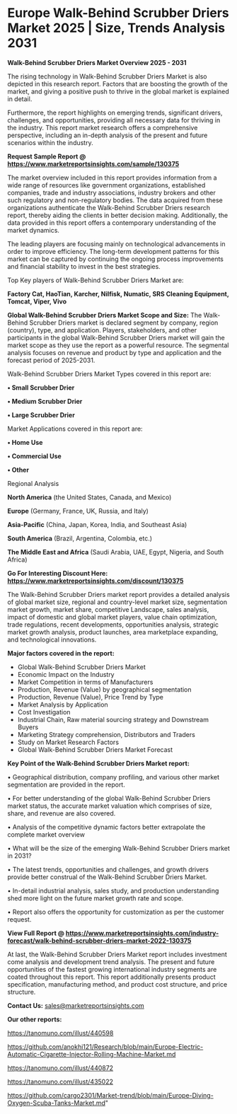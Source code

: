  # Europe Walk-Behind Scrubber Driers Market 2025 | Size, Trends Analysis 2031

<Strong> Walk-Behind Scrubber Driers Market Overview 2025 - 2031</strong>

The rising technology in Walk-Behind Scrubber Driers Market is also depicted in this research report. Factors that are boosting the growth of the market, and giving a positive push to thrive in the global market is explained in detail.

Furthermore, the report highlights on emerging trends, significant drivers, challenges, and opportunities, providing all necessary data for thriving in the industry. This report market research offers a comprehensive perspective, including an in-depth analysis of the present and future scenarios within the industry.

<strong>Request Sample Report @ <a href=https://www.marketreportsinsights.com/sample/130375>https://www.marketreportsinsights.com/sample/130375</a></strong>

The market overview included in this report provides information from a wide range of resources like government organizations, established companies, trade and industry associations, industry brokers and other such regulatory and non-regulatory bodies. The data acquired from these organizations authenticate the Walk-Behind Scrubber Driers research report, thereby aiding the clients in better decision making. Additionally, the data provided in this report offers a contemporary understanding of the market dynamics.

The leading players are focusing mainly on technological advancements in order to improve efficiency. The long-term development patterns for this market can be captured by continuing the ongoing process improvements and financial stability to invest in the best strategies.

Top Key players of Walk-Behind Scrubber Driers Market are:

<strong>Factory Cat, HaoTian, Karcher, Nilfisk, Numatic, SRS Cleaning Equipment, Tomcat, Viper, Vivo</strong>

<strong><b>Global Walk-Behind Scrubber Driers Market Scope and Size:</b></strong>
The Walk-Behind Scrubber Driers market is declared segment by company, region (country), type, and application. Players, stakeholders, and other participants in the global Walk-Behind Scrubber Driers market will gain the market scope as they use the report as a powerful resource. The segmental analysis focuses on revenue and product by type and application and the forecast period of 2025-2031.

Walk-Behind Scrubber Driers Market Types covered in this report are:

<strong>• Small Scrubber Drier

• Medium Scrubber Drier

• Large Scrubber Drier</strong>

Market Applications covered in this report are:

<strong>• Home Use

• Commercial Use

• Other</strong> 

Regional Analysis

<strong>North America</strong> (the United States, Canada, and Mexico)

<strong>Europe</strong> (Germany, France, UK, Russia, and Italy)

<strong>Asia-Pacific</strong> (China, Japan, Korea, India, and Southeast Asia)

<strong>South America</strong> (Brazil, Argentina, Colombia, etc.)

<strong>The Middle East and Africa</strong> (Saudi Arabia, UAE, Egypt, Nigeria, and South Africa)

<strong>Go For Interesting Discount Here: <a href=https://www.marketreportsinsights.com/discount/130375>https://www.marketreportsinsights.com/discount/130375</a></strong>

The Walk-Behind Scrubber Driers market report provides a detailed analysis of global market size, regional and country-level market size, segmentation market growth, market share, competitive Landscape, sales analysis, impact of domestic and global market players, value chain optimization, trade regulations, recent developments, opportunities analysis, strategic market growth analysis, product launches, area marketplace expanding, and technological innovations.

<strong><b>Major factors covered in the report:</b></strong>
<ul>
  <li>Global Walk-Behind Scrubber Driers Market </li>
  <li>Economic Impact on the Industry</li>
  <li>Market Competition in terms of Manufacturers</li>
  <li>Production, Revenue (Value) by geographical segmentation</li>
  <li>Production, Revenue (Value), Price Trend by Type</li>
  <li>Market Analysis by Application</li>
  <li>Cost Investigation</li>
  <li>Industrial Chain, Raw material sourcing strategy and Downstream Buyers</li>
  <li>Marketing Strategy comprehension, Distributors and Traders</li>
  <li>Study on Market Research Factors</li>
  <li>Global Walk-Behind Scrubber Driers Market Forecast</li>
</ul>

<strong><b>Key Point of the Walk-Behind Scrubber Driers Market report:</b></strong>

• Geographical distribution, company profiling, and various other market segmentation are provided in the report.

• For better understanding of the global Walk-Behind Scrubber Driers market status, the accurate market valuation which comprises of size, share, and revenue are also covered.

• Analysis of the competitive dynamic factors better extrapolate the complete market overview

• What will be the size of the emerging Walk-Behind Scrubber Driers market in 2031?

• The latest trends, opportunities and challenges, and growth drivers provide better construal of the Walk-Behind Scrubber Driers Market.

• In-detail industrial analysis, sales study, and production understanding shed more light on the future market growth rate and scope.

• Report also offers the opportunity for customization as per the customer request.

<strong><b>View Full Report @ <a href=https://www.marketreportsinsights.com/industry-forecast/walk-behind-scrubber-driers-market-2022-130375>https://www.marketreportsinsights.com/industry-forecast/walk-behind-scrubber-driers-market-2022-130375</a></b></strong>


At last, the Walk-Behind Scrubber Driers Market report includes investment come analysis and development trend analysis. The present and future opportunities of the fastest growing international industry segments are coated throughout this report. This report additionally presents product specification, manufacturing method, and product cost structure, and price structure.

<strong>Contact Us:</strong>
sales@marketreportsinsights.com

<strong>Our other reports:</strong>

<a href=https://tanomuno.com/illust/440598>https://tanomuno.com/illust/440598</a>

<a href=https://github.com/anokhi121/Research/blob/main/Europe-Electric-Automatic-Cigarette-Injector-Rolling-Machine-Market.md>https://github.com/anokhi121/Research/blob/main/Europe-Electric-Automatic-Cigarette-Injector-Rolling-Machine-Market.md</a>

<a href=https://tanomuno.com/illust/440872>https://tanomuno.com/illust/440872</a>

<a href=https://tanomuno.com/illust/435022>https://tanomuno.com/illust/435022</a>

<a href=https://github.com/cargo2301/Market-trend/blob/main/Europe-Diving-Oxygen-Scuba-Tanks-Market.md>https://github.com/cargo2301/Market-trend/blob/main/Europe-Diving-Oxygen-Scuba-Tanks-Market.md</a>"
